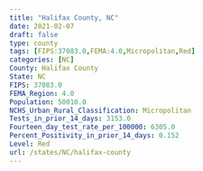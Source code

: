 ```yaml
---
title: "Halifax County, NC"
date: 2021-02-07
draft: false
type: county
tags: [FIPS:37083.0,FEMA:4.0,Micropolitan,Red]
categories: [NC]
County: Halifax County
State: NC
FIPS: 37083.0
FEMA_Region: 4.0
Population: 50010.0
NCHS_Urban_Rural_Classification: Micropolitan
Tests_in_prior_14_days: 3153.0
Fourteen_day_test_rate_per_100000: 6305.0
Percent_Positivity_in_prior_14_days: 0.152
Level: Red
url: /states/NC/halifax-county
---
```



